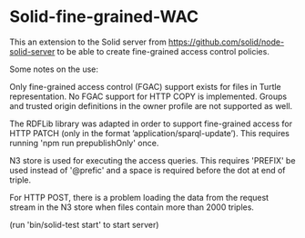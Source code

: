 # Solid-fine-grained-WAC

This an extension to the Solid server from https://github.com/solid/node-solid-server
to be able to create fine-grained access control policies.

Some notes on the use:

Only fine-grained access control (FGAC) support exists for files in Turtle representation.
No FGAC support for HTTP COPY is implemented.
Groups and trusted origin definitions in the owner profile are not supported as well.

The RDFLib library was adapted in order to support fine-grained access for HTTP PATCH (only in the format 
’application/sparql-update’). This requires running 'npm run prepublishOnly' once.

N3 store is used for executing the access queries. This requires 'PREFIX' be used instead of 
'@prefic' and a space is required before the dot at end of triple.

For HTTP POST, there is a problem loading the data from the request stream in the N3 store 
when files contain more than 2000 triples. 

(run 'bin/solid-test start' to start server)
